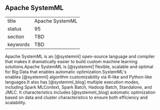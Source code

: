 ## Apache SystemML


|          |                 |
| -------- | --------------- |
| title    | Apache SystemML |
| status   | 95              |
| section  | TBD             |
| keywords | TBD             |



Apache SystemML is an [@systemml] open-source language and compiler that
makes it dramatically easier to build custom machine learning
solutions.Apache SystemML is [@systemml] flexible, scalable and optimal
for Big Data that enables automatic optimization.SystemML's
enables [@systemml] algorithm customizability via R-like and Python-like
languages.It also has [@systemml_blog] multiple execution modes,
including Spark MLContext, Spark Batch, Hadoop Batch, Standalone, and
JMLC. It characteristics includes [@systemml_blog] automatic
optimization based on data and cluster characteristics to ensure both
efficiency and scalability.

